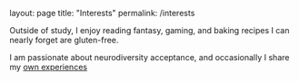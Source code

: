 layout: page
title: "Interests"
permalink: /interests


Outside of study, I enjoy reading fantasy, gaming, and baking recipes I can nearly forget are gluten-free.

I am passionate about neurodiversity acceptance, and occasionally I share my [own experiences](https://theeducationhub.org.nz/one-students-experience-of-obsessive-compulsive-disorder/)
